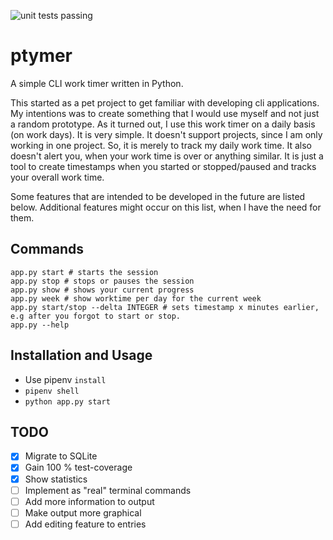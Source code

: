 ![unit tests passing](https://github.com/falkoin/ptymer/actions/workflows/main.yml/badge.svg?event=push)

# ptymer
A simple CLI work timer written in Python.

This started as a pet project to get familiar with developing cli applications. My intentions was to create something
that I would use myself and not just a random prototype. As it turned out, I use this work timer on a daily basis (on work
days). It is very simple. It doesn't support projects, since I am only working in one project. So, it is merely to track
my daily work time. It also doesn't alert you, when your work time is over or anything similar. It is just a tool to
create timestamps when you started or stopped/paused and tracks your overall work time.

Some features that are intended to be developed in the future are listed below. Additional features might occur on this 
list, when I have the need for them.

## Commands
    app.py start # starts the session
    app.py stop # stops or pauses the session
    app.py show # shows your current progress 
    app.py week # show worktime per day for the current week
    app.py start/stop --delta INTEGER # sets timestamp x minutes earlier, e.g after you forgot to start or stop.
    app.py --help

## Installation and Usage
- Use pipenv `install`
- `pipenv shell`
- `python app.py start`

## TODO
- [x] Migrate to SQLite
- [x] Gain 100 % test-coverage
- [x] Show statistics
- [ ] Implement as "real" terminal commands
- [ ] Add more information to output
- [ ] Make output more graphical
- [ ] Add editing feature to entries
